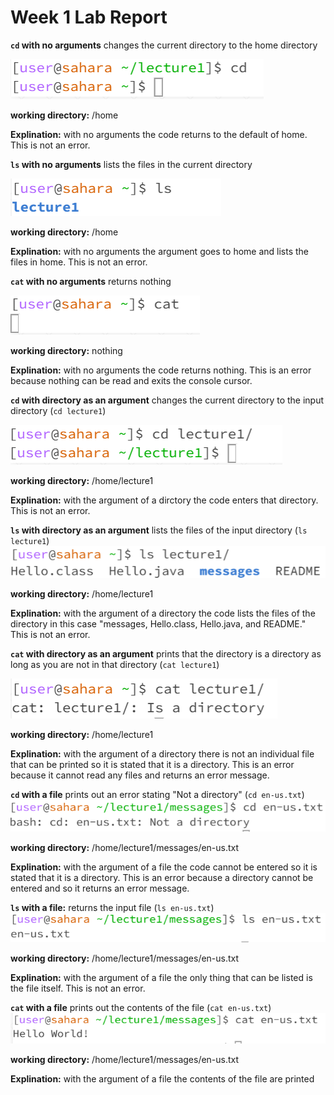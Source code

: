 # Week 1 Lab Report
**`cd` with no arguments** changes the current directory to the home directory

![Image](cd_alone.png)

**working directory:** /home

**Explination:** with no arguments the code returns to the default of home. This is not an error.


**`ls` with no arguments** lists the files in the current directory

![Image](ls_alone.png)

**working directory:** /home

**Explination:** with no arguments the argument goes to home and lists the files in home. This is not an error.

**`cat` with no arguments** returns nothing

![Image](cat_alone.png)

**working directory:** nothing

**Explination:** with no arguments the code returns nothing. This is an error because nothing can be read and exits the console cursor.

**`cd` with directory as an argument** changes the current directory to the input directory (`cd lecture1`)

![Image](cd_directory.png)

**working directory:** /home/lecture1

**Explination:** with the argument of a dirctory the code enters that directory. This is not an error.

**`ls` with directory as an argument** lists the files of the input directory (`ls lecture1`)
![Image](ls_directory.png)

**working directory:** /home/lecture1

**Explination:** with the argument of a directory the code lists the files of the directory in this case "messages, Hello.class, Hello.java, and README." This is not an error.

**`cat` with directory as an argument** prints that the directory is a directory as long as you are not in that directory (`cat lecture1`)

![Image](cat_directory.png)

**working directory:** /home/lecture1

**Explination:** with the argument of a directory there is not an individual file that can be printed so it is stated that it is a directory. This is an error because it cannot read any files and returns an error message.

**`cd` with a file** prints out an error stating "Not a directory" (`cd en-us.txt`)
![Image](cd_file.png)

**working directory:** /home/lecture1/messages/en-us.txt

**Explination:** with the argument of a file the code cannot be entered so it is stated that it is a directory. This is an error because a directory cannot be entered and so it returns an error message.

**`ls` with a file:** returns the input file (`ls en-us.txt`)
![Image](ls_file.png)

**working directory:** /home/lecture1/messages/en-us.txt

**Explination:** with the argument of a file the only thing that can be listed is the file itself. This is not an error.

**`cat` with a file** prints out the contents of the file (`cat en-us.txt`)
![Image](cat_file.png)

**working directory:** /home/lecture1/messages/en-us.txt

**Explination:** with the argument of a file the contents of the file are printed
